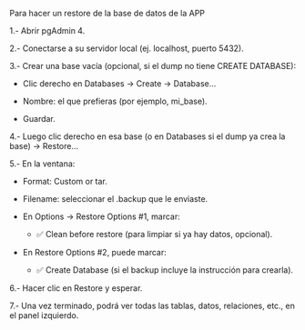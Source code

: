 Para hacer un restore de la base de datos de la APP

1.- Abrir pgAdmin 4.

2.- Conectarse a su servidor local (ej. localhost, puerto 5432).

3.- Crear una base vacía (opcional, si el dump no tiene CREATE DATABASE):

  - Clic derecho en Databases → Create → Database...

  - Nombre: el que prefieras (por ejemplo, mi_base).

  - Guardar.

4.- Luego clic derecho en esa base (o en Databases si el dump ya crea la base) → Restore...

5.- En la ventana:

  - Format: Custom or tar.

  - Filename: seleccionar el .backup que le enviaste.

  - En Options → Restore Options #1, marcar:

    - ✅ Clean before restore (para limpiar si ya hay datos, opcional).

  - En Restore Options #2, puede marcar:

    - ✅ Create Database (si el backup incluye la instrucción para crearla).

6.- Hacer clic en Restore y esperar.

7.- Una vez terminado, podrá ver todas las tablas, datos, relaciones, etc., en el panel izquierdo.
